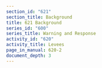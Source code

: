 ```yaml
---
section_id: "621"
section_title: Background
title: 621 Background
series_id: "600"
series_title: Warning and Response
activity_id: "620"
activity_title: Levees
page_in_manual: 620-2
document_depth: 3
---
```

